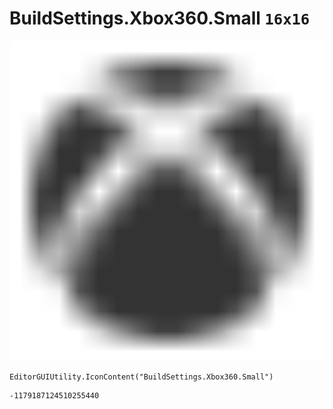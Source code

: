 # BuildSettings.Xbox360.Small `16x16`
<img src="/img/BuildSettings.Xbox360.Small.png" width=512 height=512>

``` CSharp
EditorGUIUtility.IconContent("BuildSettings.Xbox360.Small")
```
```
-1179187124510255440
```
